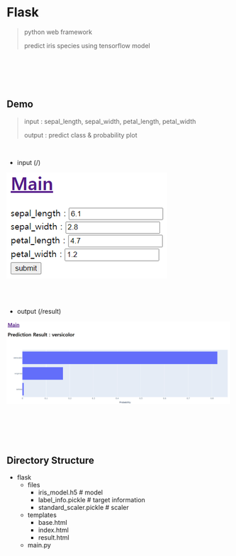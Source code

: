 # Flask

> python web framework
>
> predict iris species using tensorflow model

<br/>

<br/>

<br/>

<br/>

## Demo

> input : sepal_length, sepal_width, petal_length, petal_width
>
> output : predict class & probability plot

<br/>

- input (/)

![index](capture/01_index.png)

<br/>

<br/>

- output (/result)

![result](capture/02_result.png)

<br/>

<br/>

<br/>

<br/>

## Directory Structure

- flask
  - files
    - iris_model.h5 # model
    - label_info.pickle # target information
    - standard_scaler.pickle # scaler
  - templates
    - base.html
    - index.html
    - result.html
  - main.py